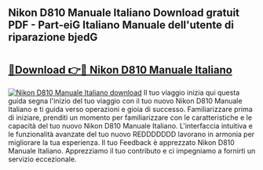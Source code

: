 ## Nikon D810 Manuale Italiano Download gratuit PDF - Part-eiG Italiano Manuale dell'utente di riparazione bjedG

# <h2><a href="http://dfaibmz.blite.top/?on=Nikon+D810+Manuale+Italiano">🔗Download 👉🔴 Nikon D810 Manuale Italiano</a></h2>

[![Nikon D810 Manuale Italiano download](https://i.imgur.com/lujVjoI.png)](http://dfaibmz.blite.top/?on=Nikon+D810+Manuale+Italiano)
Il tuo viaggio inizia qui questa guida segna l'inizio del tuo viaggio con il tuo nuovo Nikon D810 Manuale Italiano e ti guida verso operazioni e gioia di successo. Familiarizzare prima di iniziare, prenditi un momento per familiarizzare con le caratteristiche e le capacità del tuo nuovo Nikon D810 Manuale Italiano. L'interfaccia intuitiva e le funzionalità avanzate del tuo nuovo REDDDDDDD lavorano in armonia per migliorare la tua esperienza. Il tuo Feedback è apprezzato Nikon D810 Manuale Italiano. Apprezziamo il tuo contributo e ci impegniamo a fornirti un servizio eccezionale.
